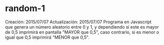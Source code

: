 # random-1
Creación: 2015/07/07
Actualización: 2015/07/07
Programa en Javascript que genera un número aleatorio entre 0 y 1, y dependiendo 
si este es mayor de 0,5 imprimirá en pantalla "MAYOR que 0,5", caso contrario, si es menor 
o igual que 0,5 imprimirá "MENOR  que 0,5".
